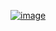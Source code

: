 [![image](https://github.com/user-attachments/assets/ef0b5515-fb2c-4d64-9994-e8297bb07a68)](https://gist.github.com/salwador/236319cbd71e59de102afc18c0d58ec5)
